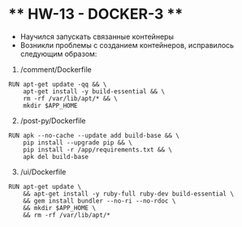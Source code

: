 # ** HW-13 - DOCKER-3 **

- Научился запускать связанные контейнеры
- Возникли проблемы с созданием контейнеров, исправилось следующим образом:
1. /comment/Dockerfile
```
RUN apt-get update -qq && \
    apt-get install -y build-essential && \
    rm -rf /var/lib/apt/* && \
    mkdir $APP_HOME
```
2. /post-py/Dockerfile
```
RUN apk --no-cache --update add build-base && \
    pip install --upgrade pip && \
    pip install -r /app/requirements.txt && \
    apk del build-base
```
3. /ui/Dockerfile
```
RUN apt-get update \
    && apt-get install -y ruby-full ruby-dev build-essential \
    && gem install bundler --no-ri --no-rdoc \
    && mkdir $APP_HOME \
    && rm -rf /var/lib/apt/*
```
